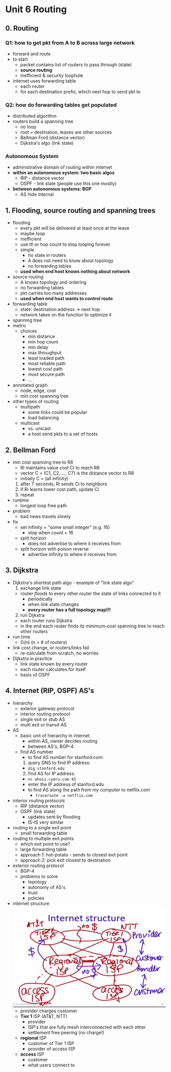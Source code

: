 # Unit 6 Routing

## 0. Routing
### Q1: how to get pkt from A to B across large network
- forward and route
- to start
  - packet contains list of routers to pass through (state)
  - **source routing**
  - inefficient & security loophole
- internet uses forwarding table
  - each router
  - for each destination prefix, which next hop to send pkt to
### Q2: how do forwarding tables get populated
- distributed algorithm
- routers build a spanning tree
  - no loop
  - root = destination, leaves are other sources
  - Bellman Ford (distance vector)
  - Dijkstra's algo (link state)
### Autonomous System
- administrative domain of routing within internet
- **within an autonomous system: two basic algos**
  - RIP - distance vector
  - OSPF - link state (people use this one mostly)
- **between autonomous systems: BGP**
  - AS hide internal

## 1. Flooding, source routing and spanning trees
- flooding
  - every pkt will be delivered at least once at the leave
  - maybe loop
  - inefficient
  - use ttl or hop count to stop looping forever
  - simple
    - no state in routers
    - A does not need to know about topology
    - no forwarding tables
  - **used when end host knows nothing about network**
- source routing
  - A knows topology and ordering
  - no forwarding tables
  - pkt carries too many addresses
  - **used when end host wants to control route**
- forwarding table
  - state: destination address -> next hop
  - network takes on the function to optimize it
- spanning tree
- metric
  - choices
    - min distance
    - min hop count
    - min delay
    - max throughput
    - least loaded path
    - most reliable path
    - lowest cost path
    - most secure path
    - ...
- annotated graph
  - node, edge, cost
  - min cost spanning tree
- other types of routing
  - multipath
    - some links could be popular
    - load balancing
  - multicast
    - vs. unicast
    - a host send pkts to a set of hosts
## 2. Bellman Ford
- min cost spanning tree to R8
  - Ri maintains value cost Ci to reach R8
  - vector C = (C1, C2, ..., C7) is the distance vector to R8
  - initially C = (all infinity)
  1. after T seconds, Ri sends Ci to neighbors
  2. if Ri learns lower cost path, update Ci
  3. repeat
- runtime
  - longest loop free path
- problem
  - bad news travels slowly
- fix
  - set infinity = "some small integer" (e.g. 16)
    - stop when count = 16
  - split horizon
    - does not advertise to where it receives from
  - split horizon with poison reverse
    - advertise infinity to where it receives from
## 3. Dijkstra
- Dijkstra's shortest path algo - example of "link state algo"
  1. exchange link state
    - router *floods* to every other router the state of links connected to it
      - periodically
      - when link state changes
      - **every router has a full topology map!!!**
  2. run Dijkstra
    - each router runs Dijkstra
  - in the end each router finds its minimum-cost spanning tree to reach other routers
- run time
  - O(n) (n = # of routers)
- link cost change, or routers/links fail
  - re-calculate from scratch, no worries
- Dijkstra in practice
  - link state known by every router
  - each router calculates for itself
  - basis of OSPF

## 4. Internet (RIP, OSPF) AS's
- hierarchy
  - exterior gateway protocol
  - interior routing protocol
  - single exit or stub AS
  - multi exit or transit AS
- AS
  - basic unit of hierarchy in internet
    - within AS, owner decides routing
    - between AS's, BGP-4
  - find AS number
    - to find AS number for stanford.com:
    1. query DNS to find IP address:
      - `dig stanford.edu`
    2. find AS for IP address:
      - `nc whois.cymru.com 43`
      - enter the IP address of stanford.edu
    - to find AS along the path from my computer to netflix.com
      - `traceroute -a netflix.com`
- interior routing protocols
  - RIP (distance vector)
  - OSPF (link state)
    - updates sent by flooding
    - IS-IS very similar
- routing to a single exit point
  - small forwarding table
- routing to multiple exit points
  - which exit point to use?
  - large forwarding table
  - approach 1: hot-potato - sends to closest exit point
  - approach 2: pick exit closest to destination
- exterior routing protocol
  - BGP-4
  - problems to solve
    - topology
    - autonomy of AS's
    - trust
    - policies
- internet structure
![alt text](internet_structure.png)
  - provider charges customer
  - **Tier 1** ISP (AT&T, NTT)
    - provider
    - ISP's that are fully mesh interconnected with each other
    - settlement free peering (no charge!)
  - **regional** ISP
    - customer of Tier 1 ISP
    - provider of access ISP
  - **access** ISP
    - customer
    - what users connect to
